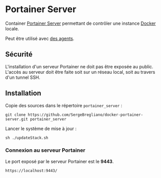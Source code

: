 # Portainer Server

Container [Portainer Server](https://www.portainer.io/) permettant de contrôler une instance [Docker](https://www.docker.com/) locale.

Peut être utilisé avec [des agents](https://github.com/SergeBregliano/docker-portainer-agent).

## Sécurité

L'installation d'un serveur Portainer ne doit pas être exposée au public. L'accès au serveur doit être faite soit sur un réseau local, soit au travers d'un tunnel SSH.

## Installation

Copie des sources dans le répertoire ``portainer_server`` :

```shell
git clone https://github.com/SergeBregliano/docker-portainer-server.git portainer_server
```

Lancer le système de mise à jour :

```shell
sh ./updateStack.sh
```

### Connexion au serveur Portainer

Le port exposé par le serveur Portainer est le **9443**.

```http
https://localhost:9443/
```


